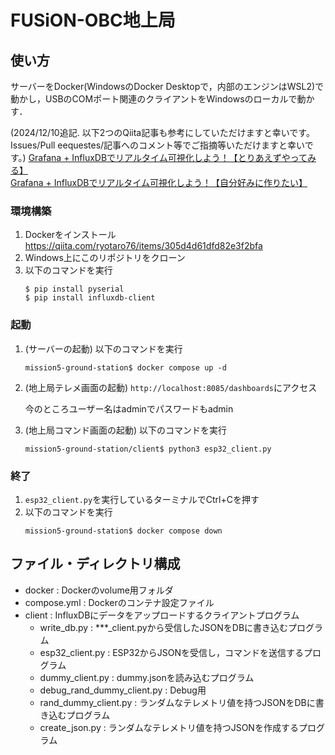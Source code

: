 # FUSiON-OBC地上局

## 使い方
サーバーをDocker(WindowsのDocker Desktopで，内部のエンジンはWSL2)で動かし，USBのCOMポート関連のクライアントをWindowsのローカルで動かす．

(2024/12/10追記. 以下2つのQiita記事も参考にしていただけますと幸いです。Issues/Pull eequestes/記事へのコメント等でご指摘等いただけますと幸いです。)
[Grafana + InfluxDBでリアルタイム可視化しよう！【とりあえずやってみる】](https://qiita.com/Attitudecontro3/items/79382643fdec8fe19ad7)
[Grafana + InfluxDBでリアルタイム可視化しよう！【自分好みに作りたい】](https://qiita.com/Attitudecontro3/items/9b30a47ec5ac9dc62d8b)

### 環境構築
1. Dockerをインストール
    https://qiita.com/ryotaro76/items/305d4d61dfd82e3f2bfa
1. Windows上にこのリポジトリをクローン
1. 以下のコマンドを実行
    ```
    $ pip install pyserial
    $ pip install influxdb-client
    ```
### 起動
1. (サーバーの起動) 以下のコマンドを実行
    ```
    mission5-ground-station$ docker compose up -d
    ```
1. (地上局テレメ画面の起動) `http://localhost:8085/dashboards`にアクセス
    
    今のところユーザー名はadminでパスワードもadmin
1. (地上局コマンド画面の起動) 以下のコマンドを実行
    ```
    mission5-ground-station/client$ python3 esp32_client.py
    ```
### 終了
1. `esp32_client.py`を実行しているターミナルでCtrl+Cを押す
1. 以下のコマンドを実行
    ```
    mission5-ground-station$ docker compose down
    ```

## ファイル・ディレクトリ構成
- docker : Dockerのvolume用フォルダ  
- compose.yml : Dockerのコンテナ設定ファイル 
- client : InfluxDBにデータをアップロードするクライアントプログラム
    - write_db.py : ***_client.pyから受信したJSONをDBに書き込むプログラム
    - esp32_client.py : ESP32からJSONを受信し，コマンドを送信するプログラム
    - dummy_client.py : dummy.jsonを読み込むプログラム
    - debug_rand_dummy_client.py : Debug用
    - rand_dummy_client.py : ランダムなテレメトリ値を持つJSONをDBに書き込むプログラム
    - create_json.py : ランダムなテレメトリ値を持つJSONを作成するプログラム
